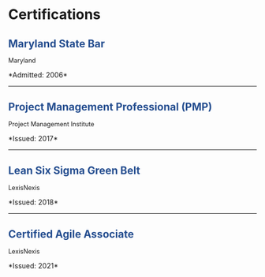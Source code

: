 # Certifications

<h2 style="color:#244d8f;">Maryland State Bar</h2>
<p style="font-size:0.9em; margin-top:-0.2em;">Maryland</p>
*Admitted: 2006*  

---

<h2 style="color:#244d8f;">Project Management Professional (PMP)</h2>
<p style="font-size:0.9em; margin-top:-0.2em;">Project Management Institute</p>
*Issued: 2017*  

---

<h2 style="color:#244d8f;">Lean Six Sigma Green Belt</h2>
<p style="font-size:0.9em; margin-top:-0.2em;">LexisNexis</p>
*Issued: 2018*  

---

<h2 style="color:#244d8f;">Certified Agile Associate</h2>
<p style="font-size:0.9em; margin-top:-0.2em;">LexisNexis</p>
*Issued: 2021*  









